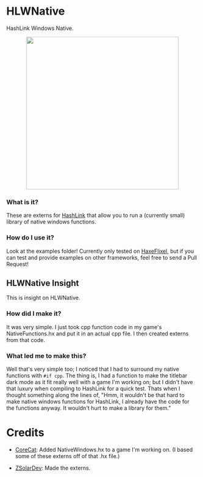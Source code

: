 # HLWNative
HashLink Windows Native.
<p align="center">
  <img width="400" src="https://github.com/ZSolarDev/HLWNative/blob/main/resource/Logo.png">
</p>

### What is it?
These are externs for [HashLink](https://hashlink.haxe.org/) that allow you to run a (currently small) library of native windows functions.

### How do I use it?
Look at the examples folder! Currently only tested on [HaxeFlixel](https://haxeflixel.com), but if you can test and provide examples on other frameworks, feel free to send a Pull Request!

## HLWNative Insight
This is insight on HLWNative.
### How did I make it?
It was very simple. I just took cpp function code in my game's NativeFunctions.hx and put it in an actual cpp file. I then created externs from that code.
### What led me to make this?
Well that's very simple too; I noticed that I had to surround my native functions with `#if cpp`. The thing is, I had a function to make the titlebar dark mode as it fit really well with a game I'm working on; but I didn't have that luxury when compiling to HashLink for a quick test. Thats when I thought something along the lines of, "Hmm, it wouldn't be that hard to make native windows functions for HashLink, I already have the code for the functions anyway. It wouldn't hurt to make a library for them."

# Credits
- [CoreCat](https://www.github.com/corecathx): Added NativeWindows.hx to a game I'm working on. (I based some of these externs off of that .hx file.)

- [ZSolarDev](https://www.github.com/ZSolarDev): Made the externs.

